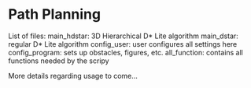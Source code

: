 # Path Planning

List of files:
main_hdstar: 3D Hierarchical D* Lite algorithm
main_dstar: regular D* Lite algorithm
config_user: user configures all settings here
config_program: sets up obstacles, figures, etc.
all_function: contains all functions needed by the scripy


More details regarding usage to come...
